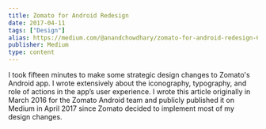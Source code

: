 ```yaml
---
title: Zomato for Android Redesign
date: 2017-04-11
tags: ["Design"]
alias: https://medium.com/@anandchowdhary/zomato-for-android-redesign-6ced8b220544
publisher: Medium
type: content
---
```


I took fifteen minutes to make some strategic design changes to Zomato's Android app. I wrote extensively about the iconography, typography, and role of actions in the app’s user experience. I wrote this article originally in March 2016 for the Zomato Android team and publicly published it on Medium in April 2017 since Zomato decided to implement most of my design changes.
